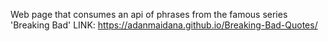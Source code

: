 Web page that consumes an api of phrases from the famous series 'Breaking Bad'
LINK: https://adanmaidana.github.io/Breaking-Bad-Quotes/

